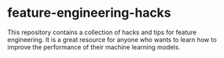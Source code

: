 # feature-engineering-hacks
 This repository contains a collection of hacks and tips for feature engineering. It is a great resource for anyone who wants to learn how to improve the performance of their machine learning models.
